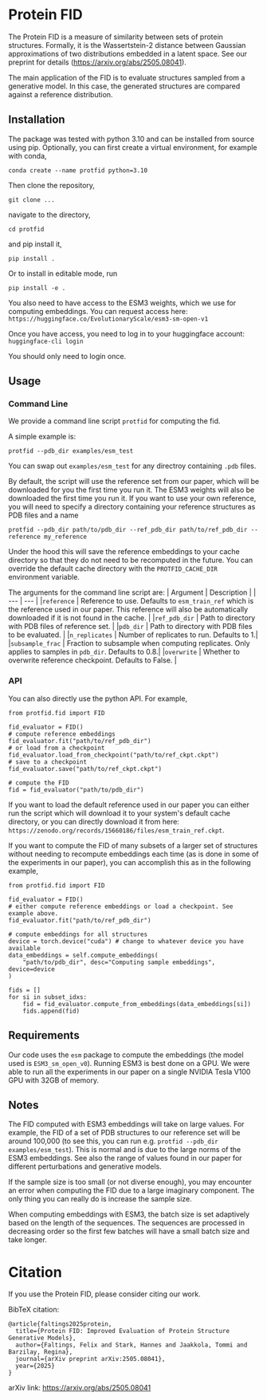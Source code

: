 # Protein FID

The Protein FID is a measure of similarity between sets of protein structures. Formally, it is the Wassertstein-2 distance between Gaussian approximations of two distributions embedded in a latent space. See our preprint for details (https://arxiv.org/abs/2505.08041). 

The main application of the FID is to evaluate structures sampled from a generative model. In this case, the generated structures are compared against a reference distribution.

## Installation

The package was tested with python 3.10 and can be installed from source using pip. Optionally, you can first create a virtual environment, for example with conda,

`conda create --name protfid python=3.10`

Then clone the repository,

`git clone ...`

navigate to the directory,

`cd protfid`

and pip install it,

`pip install .`

Or to install in editable mode, run

`pip install -e .`

You also need to have access to the ESM3 weights, which we use for computing embeddings. You can request access here: `https://huggingface.co/EvolutionaryScale/esm3-sm-open-v1`

Once you have access, you need to log in to your huggingface account:
`huggingface-cli login`

You should only need to login once.

## Usage

### Command Line
We provide a command line script `protfid` for computing the fid. 

A simple example is:

`protfid --pdb_dir examples/esm_test`

You can swap out `examples/esm_test` for any directroy containing `.pdb` files.

By default, the script will use the reference set from our paper, which will be downloaded for you the first time you run it. The ESM3 weights will also be downloaded the first time you run it. If you want to use your own reference, you will need to specify a directory containing your reference structures as PDB files and a name

`protfid --pdb_dir path/to/pdb_dir --ref_pdb_dir path/to/ref_pdb_dir --reference my_reference`

Under the hood this will save the reference embeddings to your cache directory so that they do not need to be recomputed in the future. You can override the default cache directory with the `PROTFID_CACHE_DIR` environment variable.

The arguments for the command line script are:
| Argument | Description |
| --- | --- |
|`reference`        | Reference to use. Defaults to `esm_train_ref` which is the reference used in our paper. This reference will also be automatically downloaded if it is not found in the cache. |
|`ref_pdb_dir`      | Path to directory with PDB files of reference set. |
|`pdb_dir`          | Path to directory with PDB files to be evaluated. |
|`n_replicates`     | Number of replicates to run. Defaults to 1.|
|`subsample_frac`   | Fraction to subsample when computing replicates. Only applies to samples in `pdb_dir`. Defaults to 0.8.| 
|`overwrite`        | Whether to overwrite reference checkpoint. Defaults to False. |   

### API
You can also directly use the python API. For example,

```
from protfid.fid import FID

fid_evaluator = FID()
# compute reference embeddings
fid_evaluator.fit("path/to/ref_pdb_dir")
# or load from a checkpoint
fid_evaluator.load_from_checkpoint("path/to/ref_ckpt.ckpt")
# save to a checkpoint
fid_evaluator.save("path/to/ref_ckpt.ckpt")

# compute the FID
fid = fid_evaluator("path/to/pdb_dir")
```

If you want to load the default reference used in our paper you can either run the script which will download it to your system's default cache directory, or you can directly download it from here: `https://zenodo.org/records/15660186/files/esm_train_ref.ckpt`.

If you want to compute the FID of many subsets of a larger set of structures without needing to recompute embeddings each time (as is done in some of the experiments in our paper), you can accomplish this as in the following example,

```
from protfid.fid import FID

fid_evaluator = FID()
# either compute reference embeddings or load a checkpoint. See example above.
fid_evaluator.fit("path/to/ref_pdb_dir")

# compute embeddings for all structures
device = torch.device("cuda") # change to whatever device you have available
data_embeddings = self.compute_embeddings(
    "path/to/pdb_dir", desc="Computing sample embeddings", device=device
)

fids = []
for si in subset_idxs:
    fid = fid_evaluator.compute_from_embeddings(data_embeddings[si])
    fids.append(fid)
```

## Requirements

Our code uses the `esm` package to compute the embeddings (the model used is `ESM3_sm_open_v0`). Running ESM3 is best done on a GPU. We were able to run all the experiments in our paper on a single NVIDIA Tesla V100 GPU with 32GB of memory.

## Notes

The FID computed with ESM3 embeddings will take on large values. For example, the FID of a set of PDB structures to our reference set will be around 100,000 (to see this, you can run e.g. `protfid --pdb_dir examples/esm_test`). This is normal and is due to the large norms of the ESM3 embeddings. See also the range of values found in our paper for different perturbations and generative models.

If the sample size is too small (or not diverse enough), you may encounter an error when computing the FID due to a large imaginary component. The only thing you can really do is increase the sample size.

When computing embeddings with ESM3, the batch size is set adaptively based on the length of the sequences. The sequences are processed in decreasing order so the first few batches will have a small batch size and take longer.

# Citation
If you use the Protein FID, please consider citing our work.

BibTeX citation:
```
@article{faltings2025protein,
  title={Protein FID: Improved Evaluation of Protein Structure Generative Models},
  author={Faltings, Felix and Stark, Hannes and Jaakkola, Tommi and Barzilay, Regina},
  journal={arXiv preprint arXiv:2505.08041},
  year={2025}
}
```

arXiv link: https://arxiv.org/abs/2505.08041